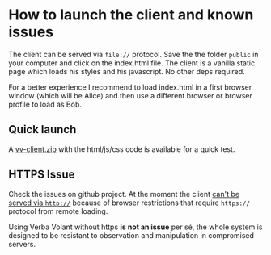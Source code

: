 # How to launch the client and known issues

The client can be served via ```file://``` protocol. Save the the folder ```public``` in your computer and click on the index.html file. The client is a vanilla static page which loads his styles and his javascript. No other deps required. 

For a better experience I recommend to load index.html in a first browser window (which will be Alice) and then use a different browser or browser profile to load as Bob.


## Quick launch

A [vv-client.zip](vv-client.zip) with the html/js/css code is available for a quick test.

## HTTPS Issue

Check the issues on github project. At the moment the client [can't be served via ```http://```](https://github.com/ddbit/verba-volant/issues/1) because of browser restrictions that require ```https://``` protocol from remote loading.

Using Verba Volant without https **is not an issue** per sé, the whole system is designed to be resistant to observation and manipulation in compromised servers.